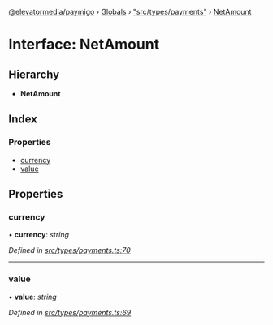 [@elevatormedia/paymigo](../README.md) › [Globals](../globals.md) › ["src/types/payments"](../modules/_src_types_payments_.md) › [NetAmount](_src_types_payments_.netamount.md)

# Interface: NetAmount

## Hierarchy

-   **NetAmount**

## Index

### Properties

-   [currency](_src_types_payments_.netamount.md#currency)
-   [value](_src_types_payments_.netamount.md#value)

## Properties

### currency

• **currency**: _string_

_Defined in [src/types/payments.ts:70](https://github.com/ELEVATORmedia/paymigo/blob/7be1a84/src/types/payments.ts#L70)_

---

### value

• **value**: _string_

_Defined in [src/types/payments.ts:69](https://github.com/ELEVATORmedia/paymigo/blob/7be1a84/src/types/payments.ts#L69)_
